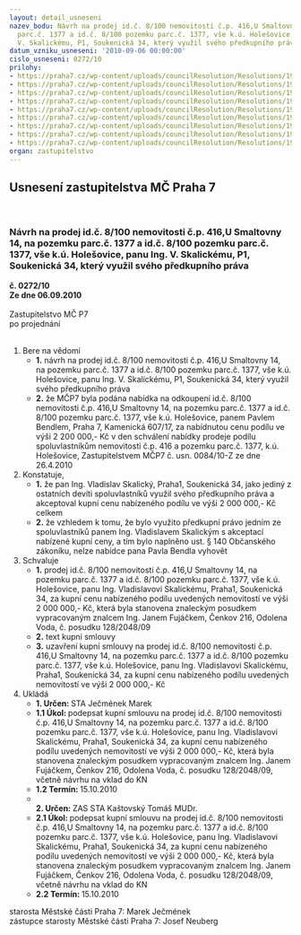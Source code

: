 ```yaml
---
layout: detail_usneseni
nazev_bodu: Návrh na prodej id.č. 8/100 nemovitosti č.p. 416,U Smaltovny 14, na pozemku
  parc.č. 1377 a id.č. 8/100 pozemku parc.č. 1377, vše k.ú. Holešovice, panu Ing.
  V. Skalickému, P1, Soukenická 34, který využil svého předkupního práva
datum_vzniku_usneseni: '2010-09-06 00:00:00'
cislo_usneseni: 0272/10
prilohy:
- https://praha7.cz/wp-content/uploads/councilResolution/Resolutions/19480/5-10-skmbt_60010081210070.tif
- https://praha7.cz/wp-content/uploads/councilResolution/Resolutions/19480/5-10-skmbt_60010081210071.tif
- https://praha7.cz/wp-content/uploads/councilResolution/Resolutions/19480/5-10-skmbt_60010081210080.tif
- https://praha7.cz/wp-content/uploads/councilResolution/Resolutions/19480/5-10-r0254.doc
- https://praha7.cz/wp-content/uploads/councilResolution/Resolutions/19480/5-10-z0084.doc
- https://praha7.cz/wp-content/uploads/councilResolution/Resolutions/19480/5-10-ksskalickyusmalt14.doc
- https://praha7.cz/wp-content/uploads/councilResolution/Resolutions/19480/5-10-0772r.doc
- https://praha7.cz/wp-content/uploads/councilResolution/Resolutions/19480/5-10-skmbt_60010081213000.tif
- https://praha7.cz/wp-content/uploads/councilResolution/Resolutions/19480/5-10-skmbt_60010081809360.tif
organ: zastupitelstvo
---
```

<div id="ucUsn_pList" class="usn">
	<span><h2>Usnesení zastupitelstva MČ Praha 7 </h2>
<br></span><div class="standBody">
<span><h3>Návrh na prodej id.č. 8/100 nemovitosti č.p. 416,U Smaltovny 14, na pozemku parc.č. 1377 a id.č. 8/100 pozemku parc.č. 1377, vše k.ú. Holešovice, panu Ing. V. Skalickému, P1, Soukenická 34, který využil svého předkupního práva</h3></span><div class="center">
		<strong>č. 0272/10</strong><br>
	</div>
<div class="center">
		<strong>Ze dne 06.09.2010</strong><br><br>
	</div>Zastupitelstvo MČ P7<br> po projednání<br><br><ol>
<li>Bere na vědomí<ul>
<li>
<strong>1.</strong> návrh na prodej id.č. 8/100 nemovitosti č.p. 416,U Smaltovny 14, na pozemku parc.č. 1377 a id.č. 8/100 pozemku parc.č. 1377, vše k.ú. Holešovice, panu Ing. V. Skalickému, P1, Soukenická 34, který využil svého předkupního práva</li>
<li>
<strong>2.</strong> že MČP7 byla podána nabídka na odkoupení  id.č. 8/100 nemovitosti č.p. 416,U Smaltovny 14, na pozemku parc.č. 1377 a id.č. 8/100 pozemku parc.č. 1377, vše k.ú. Holešovice, panem Pavlem Bendlem, Praha 7, Kamenická 607/17, za nabídnutou cenu podílu ve výši 2 200 000,- Kč  v den schválení nabídky prodeje podílu  spoluvlastníkům nemovitosti č.p. 416 a pozemku parc.č. 1377, k.ú. Holešovice, Zastupitelstvem MČP7 č. usn. 0084/10-Z ze dne 26.4.2010</li>
</ul>
</li>
<li>Konstatuje,<ul>
<li>
<strong>1.</strong> že pan Ing. Vladislav Skalický, Praha1, Soukenická 34, jako jediný z ostatních devíti spoluvlastníků využil svého předkupního práva a akceptoval  kupní cenu nabízeného podílu ve výši 2 000 000,- Kč celkem</li>
<li>
<strong>2.</strong> že vzhledem k tomu, že bylo využito předkupní právo jedním ze spoluvlastníků panem Ing. Vladislavem Skalickým s akceptací nabízené kupní ceny, a tím bylo naplněno ust. § 140 Občanského zákoníku, nelze nabídce pana Pavla Bendla vyhovět</li>
</ul>
</li>
<li>Schvaluje<ul>
<li>
<strong>1.</strong> prodej  id.č. 8/100 nemovitosti č.p. 416,U Smaltovny 14, na pozemku parc.č. 1377 a id.č. 8/100 pozemku parc.č. 1377, vše k.ú. Holešovice, panu Ing. Vladislavovi Skalickému, Praha1, Soukenická 34, za  kupní cenu nabízeného podílu  uvedených nemovitostí ve výši 2 000 000,- Kč, která byla stanovena znaleckým posudkem vypracovaným znalcem Ing. Janem Fujáčkem,  Čenkov 216, Odolena Voda, č. posudku 128/2048/09 </li>
<li>
<strong>2.</strong> text kupní smlouvy</li>
<li>
<strong>3.</strong> uzavření kupní smlouvy na prodej id.č. 8/100 nemovitosti č.p. 416,U Smaltovny 14, na pozemku parc.č. 1377 a id.č. 8/100 pozemku parc.č. 1377, vše k.ú. Holešovice, panu Ing. Vladislavovi Skalickému, Praha1, Soukenická 34, za  kupní cenu nabízeného podílu  uvedených nemovitostí ve výši 2 000 000,- Kč</li>
</ul>
</li>
<li>Ukládá<ul>
<li>
<strong>1. Určen: </strong>STA Ječmének Marek</li>
<li>
<strong>1.1 Úkol: </strong>podepsat kupní smlouvu na  prodej id.č. 8/100 nemovitosti č.p. 416,U Smaltovny 14, na pozemku parc.č. 1377 a id.č. 8/100 pozemku parc.č. 1377, vše k.ú. Holešovice, panu Ing. Vladislavovi Skalickému, Praha1, Soukenická 34, za  kupní cenu nabízeného podílu  uvedených nemovitostí ve výši 2 000 000,- Kč, která byla stanovena znaleckým posudkem vypracovaným znalcem Ing. Janem Fujáčkem,  Čenkov 216, Odolena Voda, č. posudku 128/2048/09, včetně návrhu na vklad do KN</li>
<li>
<strong>1.2 Termín: </strong>15.10.2010</li>
<li>
<strong><br>2. Určen: </strong>ZAS STA Kaštovský Tomáš MUDr.</li>
<li>
<strong>2.1 Úkol: </strong>podepsat kupní smlouvu na  prodej id.č. 8/100 nemovitosti č.p. 416,U Smaltovny 14, na pozemku parc.č. 1377 a id.č. 8/100 pozemku parc.č. 1377, vše k.ú. Holešovice, panu Ing. Vladislavovi Skalickému, Praha1, Soukenická 34, za  kupní cenu nabízeného podílu  uvedených nemovitostí ve výši 2 000 000,- Kč, která byla stanovena znaleckým posudkem vypracovaným znalcem Ing. Janem Fujáčkem,  Čenkov 216, Odolena Voda, č. posudku 128/2048/09, včetně návrhu na vklad do KN</li>
<li>
<strong>2.2 Termín: </strong>15.10.2010</li>
</ul>
</li>
</ol>starosta Městské části Praha 7: Marek Ječmének<br>zástupce starosty Městské části Praha 7: Josef Neuberg
</div>
</div>